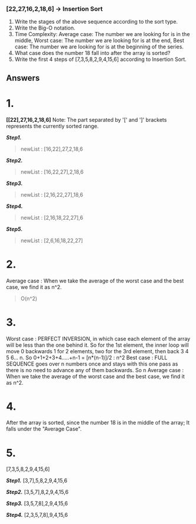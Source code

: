 ### [22,27,16,2,18,6] -> Insertion Sort

1. Write the stages of the above sequence according to the sort type.
2. Write the Big-O notation.
3. Time Complexity: Average case: The number we are looking for is in the middle, Worst case: The number we are looking for is at the end, Best case: The number we are looking for is at the beginning of the series.
4. What case does the number 18 fall into after the array is sorted?
5. Write the first 4 steps of [7,3,5,8,2,9,4,15,6] according to Insertion Sort.

## Answers
# 1.
**[[22],27,16,2,18,6]**
Note: The part separated by '[' and ']' brackets represents the currently sorted range.

***Step1.***
> newList : [16,22],27,2,18,6

***Step2.***
> newList : [16,22,27],2,18,6

***Step3.***
> newList : [2,16,22,27],18,6

***Step4.***
> newList : [2,16,18,22,27],6

***Step5.***
> newList : [2,6,16,18,22,27]

# 2.
Average case : When we take the average of the worst case and the best case, we find it as n^2.
> O(n^2)

# 3.
Worst case : PERFECT INVERSION, in which case each element of the array will be less than the one behind it. So for the 1st element, the inner loop will move 0 backwards 1 for 2 elements, two for the 3rd element, then back 3 4 5 6… n. So 0+1+2+3+4…..+n-1 = [n*(n-1)]/2 : n^2
Best case : FULL SEQUENCE goes over n numbers once and stays with this one pass as there is no need to advance any of them backwards. So n
Average case : When we take the average of the worst case and the best case, we find it as n^2.

# 4.
After the array is sorted, since the number 18 is in the middle of the array; It falls under the "Average Case".

# 5.
 [7,3,5,8,2,9,4,15,6]

***Step1.***
[3,7],5,8,2,9,4,15,6

***Step2.***
[3,5,7],8,2,9,4,15,6

***Step3.***
[3,5,7,8],2,9,4,15,6

***Step4.***
[2,3,5,7,8],9,4,15,6